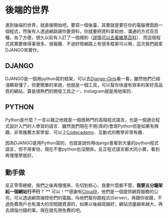 # 後端的世界

進到後端的世界，就直接開始吧。要寫一個後臺，其實就是要在你的電腦裡面跑一個程式，然後有人透過網路跟你要資料，你就要把資料拿給他．溝通的方式百百種，為了方便，很久以前有人訂了一個規則（[詳情可以去看維基百科](https://zh.wikipedia.org/wiki/%E8%B6%85%E6%96%87%E6%9C%AC%E4%BC%A0%E8%BE%93%E5%8D%8F%E8%AE%AE)）．而這個程式其實要做得事很多，很複雜．不過好險網路上有很多框架可以用，這次我們就拿DJANGO來實作。

## DJANGO

DJANGO是一個用python寫的框架，可以去[Django-Girls](https://djangogirlstaipei.gitbooks.io/django-girls-taipei-tutorial/content/django/introduction.html)看一看，雖然他們已經淺顯易懂了，但更簡單的來說，他就是一個工具，可以幫你快速有效率的架好高品質的網站，算是很熱們的開發工具之一，Instagram就是用他架的．

## PYTHON

Python是什麼？一言以蔽之他就是一個很熱門的高階程式語言，也是一個適合程式設計入門的人學習的語言．雖然我們現在不用(真的)會寫Python但是如果有興趣，非常推薦大家學習．可以上[Codecademy](https://www.codecademy.com/learn/python)．互動式的教學非常有趣．

因為DJANGO是用Python寫的，也就是說你用django會看到大量的python程式語言，但不用害怕，現在不會python也沒關係，反正程式語言都大同小異，看到再慢慢學就好。


## 動手做

 反正零零總總，我們之後再慢慢來，先切到核心，我要什麼都不管，**我要五分鐘架起一個網站行不行**？
** 可以！**感謝有[Cloud9](https://c9.io/?redirect=0)，他們是一個提供網頁服務的公司，可以透過網頁操控他們的電腦，叫他們幫你跑程式(Server)，再跟你收錢，不過免費用戶也有滿大的空間跟資源的，如果以後越寫越好，網站流量越來越大，再去煩惱付錢的事，現在就先用免費的吧。
~~~~






